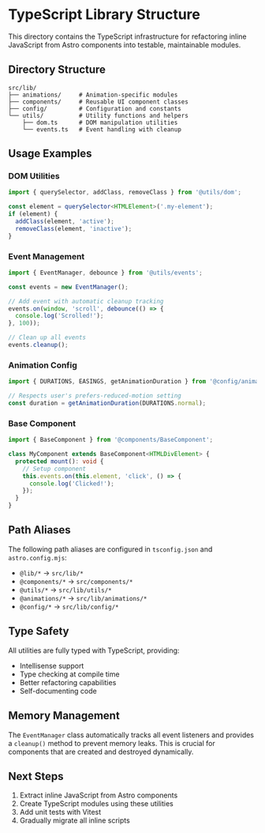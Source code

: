 # TypeScript Library Structure

This directory contains the TypeScript infrastructure for refactoring inline JavaScript from Astro components into testable, maintainable modules.

## Directory Structure

```
src/lib/
├── animations/     # Animation-specific modules
├── components/     # Reusable UI component classes
├── config/         # Configuration and constants
└── utils/          # Utility functions and helpers
    ├── dom.ts      # DOM manipulation utilities
    └── events.ts   # Event handling with cleanup
```

## Usage Examples

### DOM Utilities

```typescript
import { querySelector, addClass, removeClass } from '@utils/dom';

const element = querySelector<HTMLElement>('.my-element');
if (element) {
  addClass(element, 'active');
  removeClass(element, 'inactive');
}
```

### Event Management

```typescript
import { EventManager, debounce } from '@utils/events';

const events = new EventManager();

// Add event with automatic cleanup tracking
events.on(window, 'scroll', debounce(() => {
  console.log('Scrolled!');
}, 100));

// Clean up all events
events.cleanup();
```

### Animation Config

```typescript
import { DURATIONS, EASINGS, getAnimationDuration } from '@config/animation';

// Respects user's prefers-reduced-motion setting
const duration = getAnimationDuration(DURATIONS.normal);
```

### Base Component

```typescript
import { BaseComponent } from '@components/BaseComponent';

class MyComponent extends BaseComponent<HTMLDivElement> {
  protected mount(): void {
    // Setup component
    this.events.on(this.element, 'click', () => {
      console.log('Clicked!');
    });
  }
}
```

## Path Aliases

The following path aliases are configured in `tsconfig.json` and `astro.config.mjs`:

- `@lib/*` → `src/lib/*`
- `@components/*` → `src/components/*`
- `@utils/*` → `src/lib/utils/*`
- `@animations/*` → `src/lib/animations/*`
- `@config/*` → `src/lib/config/*`

## Type Safety

All utilities are fully typed with TypeScript, providing:
- Intellisense support
- Type checking at compile time
- Better refactoring capabilities
- Self-documenting code

## Memory Management

The `EventManager` class automatically tracks all event listeners and provides a `cleanup()` method to prevent memory leaks. This is crucial for components that are created and destroyed dynamically.

## Next Steps

1. Extract inline JavaScript from Astro components
2. Create TypeScript modules using these utilities
3. Add unit tests with Vitest
4. Gradually migrate all inline scripts
